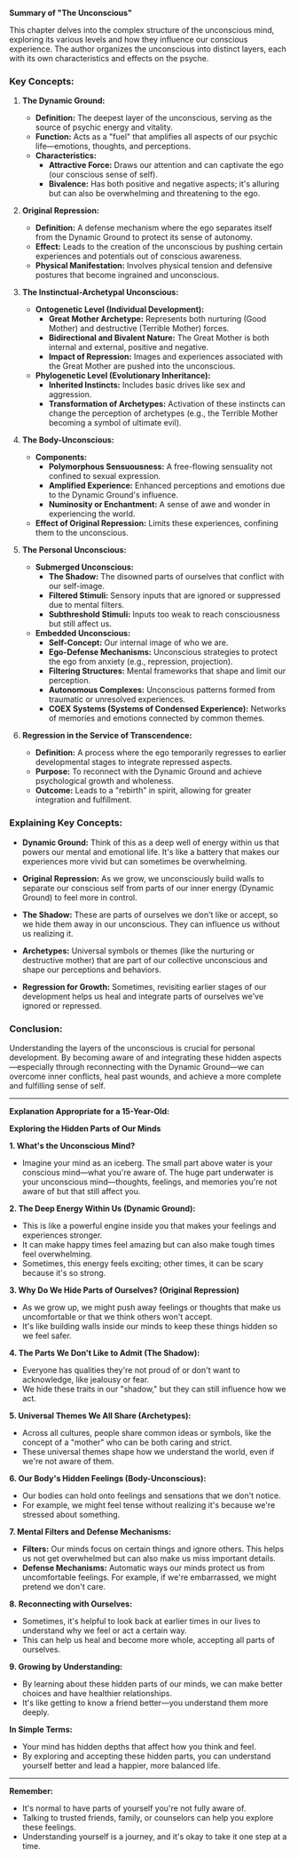 **Summary of "The Unconscious"**

This chapter delves into the complex structure of the unconscious mind, exploring its various levels and how they influence our conscious experience. The author organizes the unconscious into distinct layers, each with its own characteristics and effects on the psyche.

### **Key Concepts:**

1. **The Dynamic Ground:**
    
    - **Definition:** The deepest layer of the unconscious, serving as the source of psychic energy and vitality.
    - **Function:** Acts as a "fuel" that amplifies all aspects of our psychic life—emotions, thoughts, and perceptions.
    - **Characteristics:**
        - **Attractive Force:** Draws our attention and can captivate the ego (our conscious sense of self).
        - **Bivalence:** Has both positive and negative aspects; it's alluring but can also be overwhelming and threatening to the ego.
2. **Original Repression:**
    
    - **Definition:** A defense mechanism where the ego separates itself from the Dynamic Ground to protect its sense of autonomy.
    - **Effect:** Leads to the creation of the unconscious by pushing certain experiences and potentials out of conscious awareness.
    - **Physical Manifestation:** Involves physical tension and defensive postures that become ingrained and unconscious.
3. **The Instinctual-Archetypal Unconscious:**
    
    - **Ontogenetic Level (Individual Development):**
        - **Great Mother Archetype:** Represents both nurturing (Good Mother) and destructive (Terrible Mother) forces.
        - **Bidirectional and Bivalent Nature:** The Great Mother is both internal and external, positive and negative.
        - **Impact of Repression:** Images and experiences associated with the Great Mother are pushed into the unconscious.
    - **Phylogenetic Level (Evolutionary Inheritance):**
        - **Inherited Instincts:** Includes basic drives like sex and aggression.
        - **Transformation of Archetypes:** Activation of these instincts can change the perception of archetypes (e.g., the Terrible Mother becoming a symbol of ultimate evil).
4. **The Body-Unconscious:**
    
    - **Components:**
        - **Polymorphous Sensuousness:** A free-flowing sensuality not confined to sexual expression.
        - **Amplified Experience:** Enhanced perceptions and emotions due to the Dynamic Ground's influence.
        - **Numinosity or Enchantment:** A sense of awe and wonder in experiencing the world.
    - **Effect of Original Repression:** Limits these experiences, confining them to the unconscious.
5. **The Personal Unconscious:**
    
    - **Submerged Unconscious:**
        - **The Shadow:** The disowned parts of ourselves that conflict with our self-image.
        - **Filtered Stimuli:** Sensory inputs that are ignored or suppressed due to mental filters.
        - **Subthreshold Stimuli:** Inputs too weak to reach consciousness but still affect us.
    - **Embedded Unconscious:**
        - **Self-Concept:** Our internal image of who we are.
        - **Ego-Defense Mechanisms:** Unconscious strategies to protect the ego from anxiety (e.g., repression, projection).
        - **Filtering Structures:** Mental frameworks that shape and limit our perception.
        - **Autonomous Complexes:** Unconscious patterns formed from traumatic or unresolved experiences.
        - **COEX Systems (Systems of Condensed Experience):** Networks of memories and emotions connected by common themes.
6. **Regression in the Service of Transcendence:**
    
    - **Definition:** A process where the ego temporarily regresses to earlier developmental stages to integrate repressed aspects.
    - **Purpose:** To reconnect with the Dynamic Ground and achieve psychological growth and wholeness.
    - **Outcome:** Leads to a "rebirth" in spirit, allowing for greater integration and fulfillment.

### **Explaining Key Concepts:**

- **Dynamic Ground:** Think of this as a deep well of energy within us that powers our mental and emotional life. It's like a battery that makes our experiences more vivid but can sometimes be overwhelming.
    
- **Original Repression:** As we grow, we unconsciously build walls to separate our conscious self from parts of our inner energy (Dynamic Ground) to feel more in control.
    
- **The Shadow:** These are parts of ourselves we don't like or accept, so we hide them away in our unconscious. They can influence us without us realizing it.
    
- **Archetypes:** Universal symbols or themes (like the nurturing or destructive mother) that are part of our collective unconscious and shape our perceptions and behaviors.
    
- **Regression for Growth:** Sometimes, revisiting earlier stages of our development helps us heal and integrate parts of ourselves we've ignored or repressed.
    

### **Conclusion:**

Understanding the layers of the unconscious is crucial for personal development. By becoming aware of and integrating these hidden aspects—especially through reconnecting with the Dynamic Ground—we can overcome inner conflicts, heal past wounds, and achieve a more complete and fulfilling sense of self.

---

**Explanation Appropriate for a 15-Year-Old:**

**Exploring the Hidden Parts of Our Minds**

**1. What's the Unconscious Mind?**

- Imagine your mind as an iceberg. The small part above water is your conscious mind—what you're aware of. The huge part underwater is your unconscious mind—thoughts, feelings, and memories you're not aware of but that still affect you.

**2. The Deep Energy Within Us (Dynamic Ground):**

- This is like a powerful engine inside you that makes your feelings and experiences stronger.
- It can make happy times feel amazing but can also make tough times feel overwhelming.
- Sometimes, this energy feels exciting; other times, it can be scary because it's so strong.

**3. Why Do We Hide Parts of Ourselves? (Original Repression)**

- As we grow up, we might push away feelings or thoughts that make us uncomfortable or that we think others won't accept.
- It's like building walls inside our minds to keep these things hidden so we feel safer.

**4. The Parts We Don't Like to Admit (The Shadow):**

- Everyone has qualities they're not proud of or don't want to acknowledge, like jealousy or fear.
- We hide these traits in our "shadow," but they can still influence how we act.

**5. Universal Themes We All Share (Archetypes):**

- Across all cultures, people share common ideas or symbols, like the concept of a "mother" who can be both caring and strict.
- These universal themes shape how we understand the world, even if we're not aware of them.

**6. Our Body's Hidden Feelings (Body-Unconscious):**

- Our bodies can hold onto feelings and sensations that we don't notice.
- For example, we might feel tense without realizing it's because we're stressed about something.

**7. Mental Filters and Defense Mechanisms:**

- **Filters:** Our minds focus on certain things and ignore others. This helps us not get overwhelmed but can also make us miss important details.
- **Defense Mechanisms:** Automatic ways our minds protect us from uncomfortable feelings. For example, if we're embarrassed, we might pretend we don't care.

**8. Reconnecting with Ourselves:**

- Sometimes, it's helpful to look back at earlier times in our lives to understand why we feel or act a certain way.
- This can help us heal and become more whole, accepting all parts of ourselves.

**9. Growing by Understanding:**

- By learning about these hidden parts of our minds, we can make better choices and have healthier relationships.
- It's like getting to know a friend better—you understand them more deeply.

**In Simple Terms:**

- Your mind has hidden depths that affect how you think and feel.
- By exploring and accepting these hidden parts, you can understand yourself better and lead a happier, more balanced life.

---

**Remember:**

- It's normal to have parts of yourself you're not fully aware of.
- Talking to trusted friends, family, or counselors can help you explore these feelings.
- Understanding yourself is a journey, and it's okay to take it one step at a time.